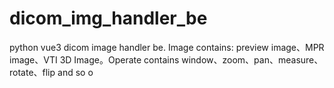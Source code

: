 # dicom_img_handler_be
python vue3 dicom image handler be. Image contains: preview image、MPR image、VTI 3D Image。Operate  contains window、zoom、pan、measure、rotate、flip and so o
